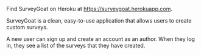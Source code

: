 Find SurveyGoat on Heroku at https://surveygoat.herokuapp.com.

SurveyGoat is a clean, easy-to-use application that allows users to create custom surveys.  

A new user can sign up and create an account as an author.  When they log in, they see a list of the surveys that they have created.
